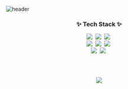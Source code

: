 ![header](https://capsule-render.vercel.app/api?type=waving&color=auto&height=100&section=header&text=Jihye&fontsize=25)

<h3 align="center">✨ Tech Stack ✨</h3>
<p align="center">
  <img src="https://img.shields.io/badge/Node.js-339933?style=flat-square&logo=Node.js&logoColor=white"/></a>&nbsp
  <img src="https://img.shields.io/badge/Express-000000?style=flat-square&logo=Express&logoColor=white"/></a>&nbsp
  <img src="https://img.shields.io/badge/Mysql-336699?style=flat-square&logo=MySql&logoColor=white"/></a>&nbsp
  <br>
  <img src="https://img.shields.io/badge/Javascript-ffb13b?style=flat-square&logo=javascript&logoColor=white"/></a>&nbsp
  <img src="https://img.shields.io/badge/jQuery-006699?style=flat-square&logo=jQuery&logoColor=white"/></a>&nbsp 
  <img src="https://img.shields.io/badge/React-66ccff?style=flat-square&logo=React&logoColor=white"/></a>&nbsp 
  <br>
  <img src="https://img.shields.io/badge/HTML-cc6633?style=flat-square&logo=HTML5&logoColor=white"/></a>&nbsp 
  <img src="https://img.shields.io/badge/CSS-0066cc?style=flat-square&logo=css3&logoColor=white"/></a>&nbsp 
</p>
<br>
<br>
<p align="center">
  <a href="mailto:jihye.joy23@gmail.com"><img src="https://img.shields.io/badge/Gmail-d14836?style=flat-square&logo=Gmail&logoColor=white&link=jihye.joy23@gmail.com"/></a>
</p>
